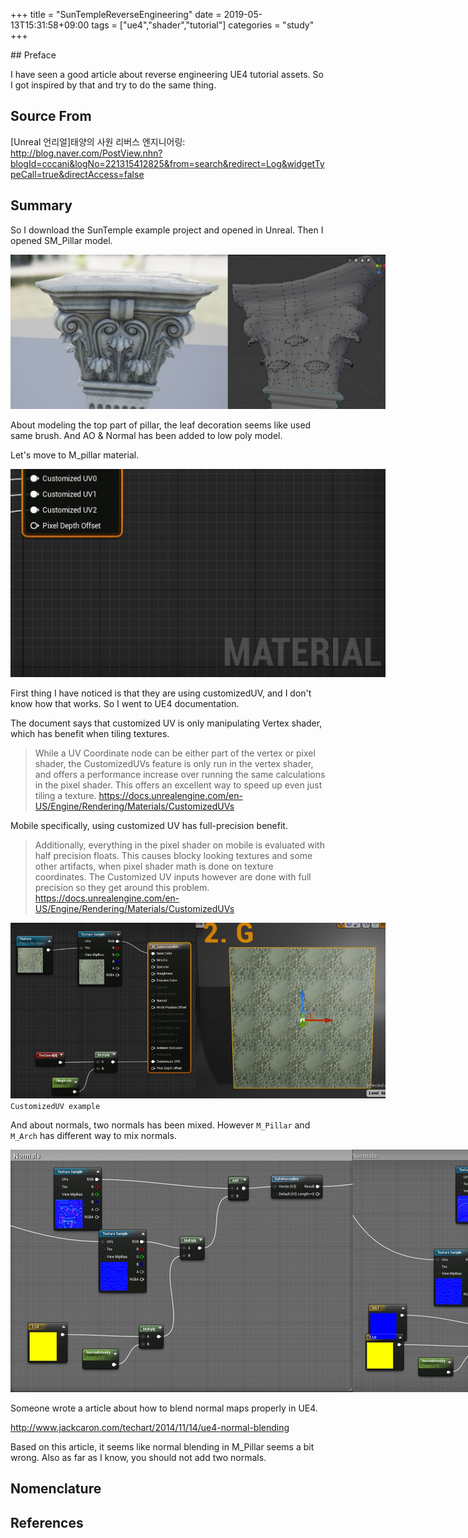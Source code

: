 +++
title = "SunTempleReverseEngineering"
date = 2019-05-13T15:31:58+09:00
tags = ["ue4","shader","tutorial"]
categories = "study"
+++

<div class="description">
## Preface

I have seen a good article about reverse engineering UE4 tutorial assets. So I got inspired by that and try to do the same thing.

## Source From

[Unreal 언리얼]태양의 사원 리버스 엔지니어링: http://blog.naver.com/PostView.nhn?blogId=cccani&logNo=221315412825&from=search&redirect=Log&widgetTypeCall=true&directAccess=false


## Summary

So I download the SunTemple example project and opened in Unreal. Then I opened SM_Pillar model.

<img src="/img/ue4/study/sunTempleReverseEngineering/pillarModel.jpg"  style="max-width: 600px;">

About modeling the top part of pillar, the leaf decoration seems like used same brush. And AO & Normal has been added to low poly model.

Let's move to M_pillar material.

<img src="/img/ue4/study/sunTempleReverseEngineering/M_pillar_node.jpg"  style="max-width: 600px;">

First thing I have noticed is that they are using customizedUV, and I don't know how that works. So I went to UE4 documentation.

The document says that customized UV is only manipulating Vertex shader, which has benefit when tiling textures.

> While a UV Coordinate node can be either part of the vertex or pixel shader, the CustomizedUVs feature is only run in the vertex shader, and offers a performance increase over running the same calculations in the pixel shader. This offers an excellent way to speed up even just tiling a texture. 
https://docs.unrealengine.com/en-US/Engine/Rendering/Materials/CustomizedUVs

Mobile specifically, using customized UV has full-precision benefit.

> Additionally, everything in the pixel shader on mobile is evaluated with half precision floats. This causes blocky looking textures and some other artifacts, when pixel shader math is done on texture coordinates. The Customized UV inputs however are done with full precision so they get around this problem.
https://docs.unrealengine.com/en-US/Engine/Rendering/Materials/CustomizedUVs

<img src="/img/ue4/study/sunTempleReverseEngineering/customizedUV.jpg"  style="max-width: 600px;"><br/>
`CustomizedUV example`

And about normals, two normals has been mixed. However `M_Pillar` and `M_Arch` has different way to mix normals.

<img src="/img/ue4/study/sunTempleReverseEngineering/mixingNormalsInMat.jpg"  style="max-width: 1080px;">

Someone wrote a article about how to blend normal maps properly in UE4.

http://www.jackcaron.com/techart/2014/11/14/ue4-normal-blending

Based on this article, it seems like normal blending in M_Pillar seems a bit wrong. Also as far as I know, you should not add two normals.

## Nomenclature

## References
